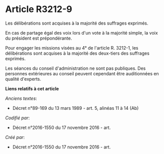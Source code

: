 # Article R3212-9

Les délibérations sont acquises à la majorité des suffrages exprimés.

En cas de partage égal des voix lors d'un vote à la majorité simple, la voix du président est prépondérante.

Pour engager les missions visées au 4° de l'article R. 3212-1, les délibérations sont acquises à la majorité des deux-tiers
des suffrages exprimés.

Les séances du conseil d'administration ne sont pas publiques. Des personnes extérieures au conseil peuvent cependant être
auditionnées en qualité d'experts.

**Liens relatifs à cet article**

_Anciens textes_:

  - Décret n°89-169 du 13 mars 1989 - art. 5, alinéas 11 à 14  (Ab)

_Codifié par_:

  - Décret n°2016-1550 du 17 novembre 2016 - art.

_Créé par_:

  - Décret n°2016-1550 du 17 novembre 2016 - art.
